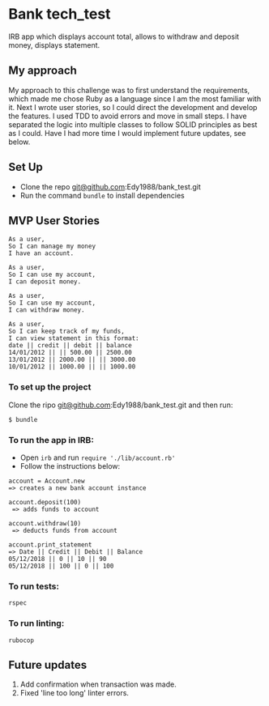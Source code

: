 # Bank tech_test

IRB app which displays account total, allows to withdraw and deposit money, displays statement.

## My approach

My approach to this challenge was to first understand the requirements, which made me chose Ruby as a language since I am the most familiar with it. Next I wrote user stories, so I could direct the development and develop the features. 
I used TDD to avoid errors and move in small steps. I have separated the logic into multiple classes to follow SOLID principles as best as I could. Have I had more time I would implement future updates, see below. 

## Set Up
- Clone the repo git@github.com:Edy1988/bank_test.git
- Run the command `bundle` to install dependencies

## MVP User Stories

```
As a user,
So I can manage my money
I have an account.

As a user,
So I can use my account,
I can deposit money.

As a user,
So I can use my account,
I can withdraw money.

As a user,
So I can keep track of my funds,
I can view statement in this format:
date || credit || debit || balance
14/01/2012 || || 500.00 || 2500.00
13/01/2012 || 2000.00 || || 3000.00
10/01/2012 || 1000.00 || || 1000.00

```
### To set up the project

Clone the ripo git@github.com:Edy1988/bank_test.git
and then run:

```
$ bundle
```

### To run the app in IRB:

* Open `irb` and run `require './lib/account.rb'`
*  Follow the instructions below:
```
account = Account.new
=> creates a new bank account instance

account.deposit(100)
 => adds funds to account

account.withdraw(10)
 => deducts funds from account

account.print_statement
=> Date || Credit || Debit || Balance
05/12/2018 || 0 || 10 || 90
05/12/2018 || 100 || 0 || 100
```
### To run tests:

```
rspec
```

### To run linting:

```
rubocop
```

## Future updates
1. Add confirmation when transaction was made.
2. Fixed 'line too long' linter errors.
